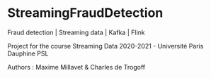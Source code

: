 # StreamingFraudDetection
Fraud detection | Streaming data | Kafka | Flink

Project for the course Streaming Data 2020-2021 - Université Paris Dauphine PSL

Authors : Maxime Millavet & Charles de Trogoff
